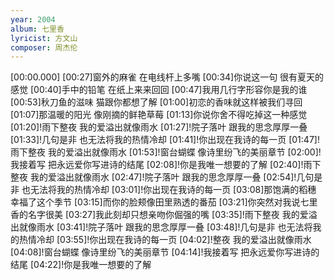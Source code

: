 ```yaml
---
year: 2004
album: 七里香
lyricist: 方文山
composer: 周杰伦
---
```

[00:00.000]
[00:27]窗外的麻雀 在电线杆上多嘴
[00:34]你说这一句 很有夏天的感觉
[00:40]手中的铅笔 在纸上来来回回
[00:47]我用几行字形容你是我的谁
[00:53]秋刀鱼的滋味 猫跟你都想了解
[01:00]初恋的香味就这样被我们寻回
[01:07]那温暖的阳光 像刚摘的鲜艳草莓
[01:13]你说你舍不得吃掉这一种感觉
[01:20]!雨下整夜 我的爱溢出就像雨水
[01:27]!院子落叶 跟我的思念厚厚一叠
[01:33]!几句是非 也无法将我的热情冷却
[01:41]!你出现在我诗的每一页
[01:47]!雨下整夜 我的爱溢出就像雨水
[01:53]!窗台蝴蝶 像诗里纷飞的美丽章节
[02:00]!我接着写 把永远爱你写进诗的结尾
[02:08]!你是我唯一想要的了解
[02:40]!雨下整夜 我的爱溢出就像雨水
[02:47]!院子落叶 跟我的思念厚厚一叠
[02:54]!几句是非 也无法将我的热情冷却
[03:01]!你出现在我诗的每一页
[03:08]那饱满的稻穗 幸福了这个季节
[03:15]而你的脸颊像田里熟透的番茄
[03:21]你突然对我说七里香的名字很美
[03:27]我此刻却只想亲吻你倔强的嘴
[03:35]!雨下整夜 我的爱溢出就像雨水
[03:41]!院子落叶 跟我的思念厚厚一叠
[03:48]!几句是非 也无法将我的热情冷却
[03:55]!你出现在我诗的每一页
[04:02]!整夜 我的爱溢出就像雨水
[04:08]!窗台蝴蝶 像诗里纷飞的美丽章节
[04:14]!我接着写 把永远爱你写进诗的结尾
[04:22]!你是我唯一想要的了解